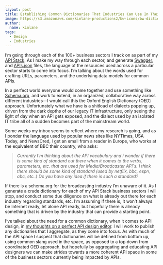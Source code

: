 ```yaml
---
layout: post
title: Establishing Common Dictionaries That Industries Can Use In Their API Design
image: https://s3.amazonaws.com/kinlane-productions2/bw-icons/bw-dictionary.png
author:
  name: kinlane
tags:
  - Design
  - Industries
---
```

I’m going through each of the 100+ business sectors I track on as part of my [API Stack](http://theapistack.com). As I make my way through each sector, and generate [Swagger](http://swagger.io), and [APIs.json](http://apisjson.org) files, the language of the resources used across a particular sector starts to come into focus. I’m talking about the words used for crafting URLs, parameters, and the underlying data models for common APIs.

In a perfect world everyone would come together and use something like [Schema.org](http://schema.org), and work to extend, in an organized, collaborative way across different industries—I would call this the Oxford English Dictionary (OED) approach. Unfortunately what we have is a shitload of dialects popping up, driven from the dark depths of our legacy IT infrastructure, only seeing the light of day when an API gets exposed, and the dialect used by an isolated IT tribe all of a sudden becomes part of the mainstream world.

Some weeks my inbox seems to reflect where my research is going, and as I ponder the language used by popular news sites like NYTimes, USA Today, and NewsCred, I get an email from a reader in Europe, who works at the equivalent of BBC their country, who asks:

> _Currently I'm thinking about the API vocabulary and i wonder if there is some kind of standard out there when it comes to the verbs, parameters, etc. that are used for Media/Broadcaster API\`s. I think there should be some kind of standard (used by netflix, bbc, espn, abc, etc..) Do you have any idea if there is such a standard?_

If there is a schema.org for the broadcasting industry I’m unaware of it. As I generate a crude dictionary for each of my API Stack business sectors I will stop, and conduct some due diligence on what is already out there for each industry regarding standards, etc. I’m assuming if there is, it won't always be Internet ready, let alone API ready, but hopefully there is already something that is driven by the industry that can provide a starting point.

I’ve talked about the need for a common dictionary, when it comes to API design, in [my thoughts on a perfect API design editor](http://apievangelist.com/2014/06/25/if-i-could-design-my-perfect-api-design-editor/). I will work to publish any dictionaries that I aggregate, as they come into focus. As with much of the API space I suspect that dictionaries will be defined from bottom up, using common slang used in the space, as opposed to a top down from coordinated OED approach, but hopefully by aggregating and educating API designers we can make strides towards a more coherent API space in some of the business sectors currently being impacted by APIs.